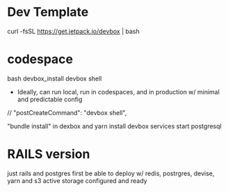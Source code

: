 # Dev Template

curl -fsSL https://get.jetpack.io/devbox | bash

# codespace
bash devbox_install
devbox shell


* Ideally, can run local, run in codespaces, and in production w/ minimal and predictable config

<!-- rubyPackages.redis -->
<!-- rubyPackages.pg -->
// "postCreateCommand": "devbox shell",

"bundle install" in dexbox
and yarn install
devbox services start postgresql


# RAILS version


just rails and postgres first
be able to deploy w/ redis, postrgres, devise, yarn and s3 active storage configured and ready